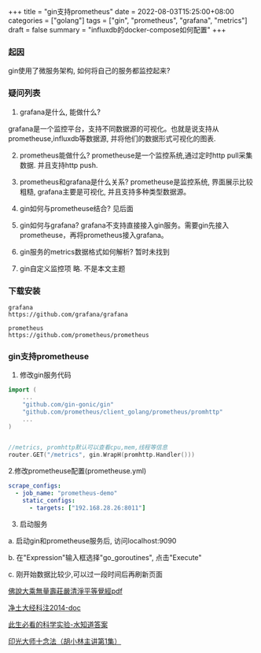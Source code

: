 +++
title = "gin支持prometheus"
date = 2022-08-03T15:25:00+08:00
categories = ["golang"]
tags = ["gin", "prometheus", "grafana", "metrics"]
draft = false
summary = "influxdb的docker-compose如何配置"
+++

### 起因

gin使用了微服务架构, 如何将自己的服务都监控起来?

### 疑问列表


1. grafana是什么, 能做什么?

grafana是一个监控平台，支持不同数据源的可视化。也就是说支持从prometheuse,influxdb等数据源, 并将他们的数据形式可视化的图表.

2. prometheus能做什么?
prometheuse是一个监控系统,通过定时http pull采集数据. 并且支持http push.

3. prometheus和grafana是什么关系?
prometheuse是监控系统, 界面展示比较粗糙, grafana主要是可视化, 并且支持多种类型数据源。

4. gin如何与prometheuse结合?
见后面

5. gin如何与grafana?
grafana不支持直接接入gin服务。需要gin先接入prometheuse，再将prometheus接入grafana。

6. gin服务的metrics数据格式如何解析?
暂时未找到

7. gin自定义监控项
略. 不是本文主题


### 下载安装

```
grafana
https://github.com/grafana/grafana

prometheus
https://github.com/prometheus/prometheus
```

### gin支持prometheuse

1. 修改gin服务代码

```go
import (
    ...
	"github.com/gin-gonic/gin"
	"github.com/prometheus/client_golang/prometheus/promhttp"
    ...
)


//metrics, promhttp默认可以查看cpu,mem,线程等信息
router.GET("/metrics", gin.WrapH(promhttp.Handler()))
```

2.修改prometheuse配置(prometheuse.yml)

```yaml
scrape_configs:
  - job_name: "prometheus-demo"
    static_configs:
      - targets: ["192.168.28.26:8011"]
```

3. 启动服务

a. 启动gin和prometheuse服务后, 访问localhost:9090

b. 在"Expression"输入框选择"go_goroutines", 点击"Execute"

c. 刚开始数据比较少,可以过一段时间后再刷新页面

[佛說大乘無量壽莊嚴清淨平等覺經pdf](http://www.sxjy360.top/page-download/)

[净土大经科注2014-doc](http://www.sxjy360.top/page-download/)

[此生必看的科学实验-水知道答案](http://www.sxjy360.top/page-download/)

[印光大师十念法（胡小林主讲第1集）](http://www.sxjy360.top/page-download/)